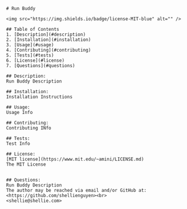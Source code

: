 
      # Run Buddy

      <img src="https://img.shields.io/badge/license-MIT-blue" alt="" />

      ## Table of Contents
      1. [Description](#description)
      2. [Installation](#installation)
      3. [Usage](#usage)
      4. [Contributing](#contributing)
      5. [Tests](#tests)
      6. [License](#license)
      7. [Questions](#questions)

      ## Description: 
      Run Buddy Description

      ## Installation:
      Installation Instructions

      ## Usage:
      Usage Info

      ## Contributing:
      Contributing INfo

      ## Tests:
      Test Info

      ## License:
      [MIT license](https://www.mit.edu/~amini/LICENSE.md)
      The MIT License


      ## Questions:
      Run Buddy Description
      The author may be reached via email and/or GitHub at:
      <https://github.com/shellienguyen><br>
      <shellie@shellie.com>
   